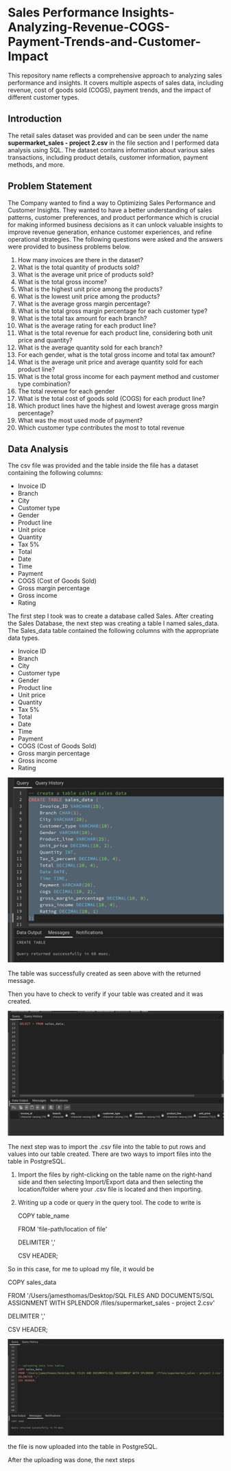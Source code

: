 # Sales Performance Insights-Analyzing-Revenue-COGS-Payment-Trends-and-Customer-Impact
This repository name reflects a comprehensive approach to analyzing sales performance and insights. It covers multiple aspects of sales data, including revenue, cost of goods sold (COGS), payment trends, and the impact of different customer types.

## Introduction
The retail sales dataset was provided and can be seen under the name **supermarket_sales - project 2.csv** in the file section and I performed data analysis using SQL. The dataset contains information about various sales transactions, including product details, customer information, payment methods, and more.

## Problem Statement
The Company wanted to find a way to Optimizing Sales Performance and Customer Insights. They wanted to have a better understanding of sales patterns, customer preferences, and product performance which is crucial for making informed business decisions as it can unlock valuable insights to improve revenue generation, enhance customer experiences, and refine operational strategies.
The following questions were asked and the answers were provided to business problems below.
1. How many invoices are there in the dataset?
2. What is the total quantity of products sold?
3. What is the average unit price of products sold?
4. What is the total gross income?
5. What is the highest unit price among the products?
6. What is the lowest unit price among the products?
7. What is the average gross margin percentage?
8. What is the total gross margin percentage for each customer type?
9. What is the total tax amount for each branch?
10. What is the average rating for each product line?
11. What is the total revenue for each product line, considering both unit price and quantity?
12. What is the average quantity sold for each branch?
13. For each gender, what is the total gross income and total tax amount?
14. What is the average unit price and average quantity sold for each product line?
15. What is the total gross income for each payment method and customer type combination?
16. The total revenue for each gender
17. What is the total cost of goods sold (COGS) for each product line?
18. Which product lines have the highest and lowest average gross margin percentage?
19. What was the most used mode of payment?
20. Which customer type contributes the most to total revenue


## Data Analysis
The csv file was provided and the table inside the file has a dataset containing the following columns:
- Invoice ID
- Branch
- City
- Customer type
- Gender
- Product line
- Unit price
- Quantity
- Tax 5%
- Total
- Date
- Time
- Payment
- COGS (Cost of Goods Sold)
- Gross margin percentage
- Gross income
- Rating

The first step I took was to create a database called Sales. After creating the Sales Database, the next step was creating a table I named sales_data.
The Sales_data table contained the following columns with the appropriate data types.
- Invoice ID
- Branch
- City
- Customer type
- Gender
- Product line
- Unit price
- Quantity
- Tax 5%
- Total
- Date
- Time
- Payment
- COGS (Cost of Goods Sold)
- Gross margin percentage
- Gross income
- Rating

![](pic1.png)

The table was successfully created as seen above with the returned message.

Then you have to check to verify if your table was created and it was created.

![](pic2.png)

The next step was to import the .csv file into the table to put rows and values into our table created. There are two ways to import files into the table in PostgreSQL.
1. Import the files by right-clicking on the table name on the right-hand side and then selecting Import/Export data and then selecting the location/folder where your .csv file is located and then importing.
2. Writing up a code or query in the query tool. The code to write is
   
   COPY table_name


   FROM 'file-path/location of file'


   DELIMITER ','


   CSV HEADER;
   
So in this case, for me to upload my file, it would be 


   COPY sales_data


   FROM '/Users/jamesthomas/Desktop/SQL FILES AND DOCUMENTS/SQL ASSIGNMENT WITH SPLENDOR  /files/supermarket_sales - project 2.csv'


   DELIMITER ','


   CSV HEADER;

   ![](pic3.png)
   
the file is now uploaded into the table in PostgreSQL.

After the uploading was done, the next steps 


